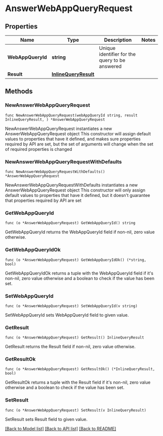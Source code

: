 # AnswerWebAppQueryRequest

## Properties

Name | Type | Description | Notes
------------ | ------------- | ------------- | -------------
**WebAppQueryId** | **string** | Unique identifier for the query to be answered | 
**Result** | [**InlineQueryResult**](InlineQueryResult.md) |  | 

## Methods

### NewAnswerWebAppQueryRequest

`func NewAnswerWebAppQueryRequest(webAppQueryId string, result InlineQueryResult, ) *AnswerWebAppQueryRequest`

NewAnswerWebAppQueryRequest instantiates a new AnswerWebAppQueryRequest object
This constructor will assign default values to properties that have it defined,
and makes sure properties required by API are set, but the set of arguments
will change when the set of required properties is changed

### NewAnswerWebAppQueryRequestWithDefaults

`func NewAnswerWebAppQueryRequestWithDefaults() *AnswerWebAppQueryRequest`

NewAnswerWebAppQueryRequestWithDefaults instantiates a new AnswerWebAppQueryRequest object
This constructor will only assign default values to properties that have it defined,
but it doesn't guarantee that properties required by API are set

### GetWebAppQueryId

`func (o *AnswerWebAppQueryRequest) GetWebAppQueryId() string`

GetWebAppQueryId returns the WebAppQueryId field if non-nil, zero value otherwise.

### GetWebAppQueryIdOk

`func (o *AnswerWebAppQueryRequest) GetWebAppQueryIdOk() (*string, bool)`

GetWebAppQueryIdOk returns a tuple with the WebAppQueryId field if it's non-nil, zero value otherwise
and a boolean to check if the value has been set.

### SetWebAppQueryId

`func (o *AnswerWebAppQueryRequest) SetWebAppQueryId(v string)`

SetWebAppQueryId sets WebAppQueryId field to given value.


### GetResult

`func (o *AnswerWebAppQueryRequest) GetResult() InlineQueryResult`

GetResult returns the Result field if non-nil, zero value otherwise.

### GetResultOk

`func (o *AnswerWebAppQueryRequest) GetResultOk() (*InlineQueryResult, bool)`

GetResultOk returns a tuple with the Result field if it's non-nil, zero value otherwise
and a boolean to check if the value has been set.

### SetResult

`func (o *AnswerWebAppQueryRequest) SetResult(v InlineQueryResult)`

SetResult sets Result field to given value.



[[Back to Model list]](../README.md#documentation-for-models) [[Back to API list]](../README.md#documentation-for-api-endpoints) [[Back to README]](../README.md)


